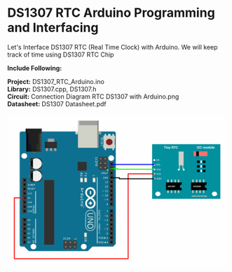 # DS1307 RTC Arduino Programming and Interfacing
Let's Interface DS1307 RTC (Real Time Clock) with Arduino. We will keep track of time using DS1307 RTC Chip

<b><p>Include Following:</p></b>
<b>Project:</b> DS1307_RTC_Arduino.ino<br />
<b>Library:</b> DS1307.cpp, DS1307.h<br />
<b>Circuit:</b> Connection Diagram RTC DS1307 with Arduino.png<br />
<b>Datasheet:</b> DS1307 Datasheet.pdf<br />


<img src="https://github.com/binaryupdates/DS1307-RTC-Arduino/blob/master/Connection%20Diagram%20RTC%20DS1307%20with%20Arduino%20.png?raw=true" alt="display this" width=500 height=350>

